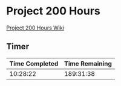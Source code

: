 # Project 200 Hours

[Project 200 Hours Wiki](https://hachibu.github.io/project-200-hours)

## Timer

| Time Completed | Time Remaining |
| -------------- | -------------- |
| 10:28:22       | 189:31:38      |
